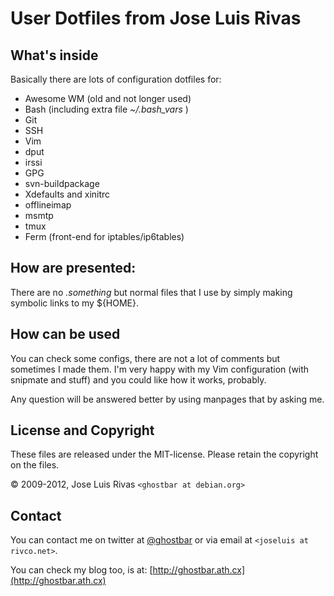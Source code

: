 # User Dotfiles from Jose Luis Rivas #

## What's inside
Basically there are lots of configuration dotfiles for:

+	Awesome WM (old and not longer used)
+	Bash (including extra file *~/.bash_vars* )
+	Git
+	SSH
+	Vim
+	dput
+	irssi
+	GPG
+	svn-buildpackage
+	Xdefaults and xinitrc
+ offlineimap
+ msmtp
+ tmux
+ Ferm (front-end for iptables/ip6tables)

## How are presented:
There are no *.something* but normal files that I use by simply making symbolic links to my ${HOME}.

## How can be used
You can check some configs, there are not a lot of comments but sometimes I made them. I'm very happy with my Vim configuration (with snipmate and stuff) and you could like how it works, probably.

Any question will be answered better by using manpages that by asking me.

## License and Copyright
These files are released under the MIT-license. Please retain the copyright on the files.

© 2009-2012, Jose Luis Rivas `<ghostbar at debian.org>`

## Contact
You can contact me on twitter at [@ghostbar](http://www.twitter.com/ghostbar) or via email at `<joseluis at rivco.net>`.

You can check my blog too, is at: [http://ghostbar.ath.cx](http://ghostbar.ath.cx)
